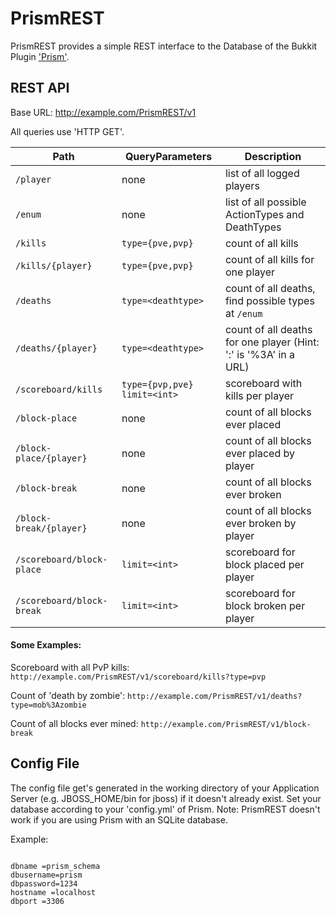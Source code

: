 PrismREST
========

PrismREST provides a simple REST interface to the Database of the Bukkit Plugin ['Prism'](http://discover-prism.com/).

## REST API

Base URL: http://example.com/PrismREST/v1

All queries use 'HTTP GET'.

Path      | QueryParameters | Description
----------|------------------|--------------------
`/player`  | none | list of all logged players
`/enum`  | none | list of all possible ActionTypes and DeathTypes
`/kills`  | `type={pve,pvp}` | count of all kills 
`/kills/{player}`  | `type={pve,pvp}` | count of all kills for one player 
`/deaths`  | `type=<deathtype>` | count of all deaths, find possible types at `/enum`
`/deaths/{player}`  | `type=<deathtype>` | count of all deaths for one player (Hint: ':' is '%3A' in a URL)
`/scoreboard/kills`  | `type={pvp,pve}` `limit=<int>` | scoreboard with kills per player
`/block-place`  | none | count of all blocks ever placed
`/block-place/{player}`  | none | count of all blocks ever placed by player
`/block-break`  | none | count of all blocks ever broken
`/block-break/{player}`  | none | count of all blocks ever broken by player
`/scoreboard/block-place`  | `limit=<int>` | scoreboard for block placed per player
`/scoreboard/block-break`  | `limit=<int>` | scoreboard for block broken per player

#### Some Examples:

Scoreboard with all PvP kills:
`http://example.com/PrismREST/v1/scoreboard/kills?type=pvp`

Count of 'death by zombie':
`http://example.com/PrismREST/v1/deaths?type=mob%3Azombie`

Count of all blocks ever mined:
`http://example.com/PrismREST/v1/block-break`


## Config File

The config file get's generated in the working directory of your Application Server (e.g. JBOSS_HOME/bin for jboss) if it doesn't already exist. Set your database according to your 'config.yml' of Prism. Note: PrismREST doesn't work if you are using Prism with an SQLite database.

Example:
```

dbname =prism_schema
dbusername=prism
dbpassword=1234
hostname =localhost
dbport =3306

```
